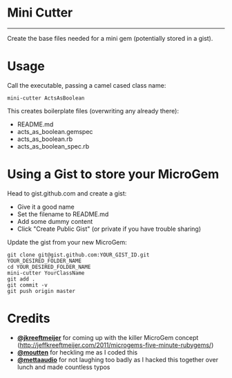 # Mini Cutter
------------

Create the base files needed for a mini gem (potentially stored in a
gist).

# Usage

Call the executable, passing a camel cased class name:

    mini-cutter ActsAsBoolean

This creates boilerplate files (overwriting any already there):

* README.md
* acts_as_boolean.gemspec
* acts_as_boolean.rb
* acts_as_boolean_spec.rb

# Using a Gist to store your MicroGem

Head to gist.github.com and create a gist:

* Give it a good name
* Set the filename to README.md
* Add some dummy content
* Click "Create Public Gist" (or private if you have trouble sharing)

Update the gist from your new MicroGem:

    git clone git@gist.github.com:YOUR_GIST_ID.git YOUR_DESIRED_FOLDER_NAME
    cd YOUR_DESIRED_FOLDER_NAME
    mini-cutter YourClassName
    git add .
    git commit -v
    git push origin master

# Credits

* **[@jkreeftmeijer](http://twitter.com/jkreeftmeijer)** for coming up with the killer MicroGem concept<br/> (http://jeffkreeftmeijer.com/2011/microgems-five-minute-rubygems/)
* **[@moutten](http://twitter.com/moutten)** for heckling me as I coded this
* **[@mettaaudio](http://twitter.com/mettaaudio)** for not laughing too badly as I hacked this together over lunch and made countless typos

